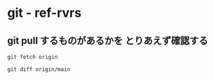 
# git  -  ref-rvrs


## git pull するものがあるかを とりあえず確認する


```
git fetch origin

git diff origin/main
```



